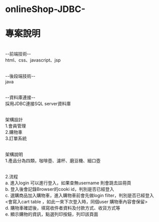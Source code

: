 # onlineShop-JDBC-
<h1>專案說明</h1>
<br>
--前端技術--<br>
html、css、javascript、jsp<br><br>

--後段端技術--<br>
java<br><br>

--資料庫連接--<br>
採用JDBC連接SQL server資料庫<br><br>

架構設計<br>
1.會員管理<br>
2.購物車<br>
3.訂單系統<br><br>

架構說明<br>
1.產品分為四類，咖啡壺、濾杯、磨豆機、細口壺<br><br>

2.流程<br>
a. 進入login 可以進行登入，如果查無username 則會跳去註冊頁<br>
b. 登入後會記錄Browser的cooki id，判別是否已經登入<br>
c. 選購商品加入購物車，進入購物車前會先做login filter，判別是否已經登入<br>
    <會寫入cart table ，如此一來下次登入時，同個user 購物車內容會保留><br>
d. 購物車確認後，填寫收件者資料及付款方式、收貨方式等<br>
e. 顯示購物的資訊，點選列印按鈕，列印該頁面<br>
